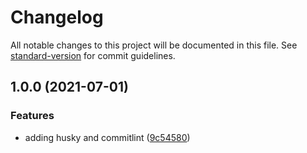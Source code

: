 # Changelog

All notable changes to this project will be documented in this file. See [standard-version](https://github.com/conventional-changelog/standard-version) for commit guidelines.

## 1.0.0 (2021-07-01)


### Features

* adding husky and commitlint ([9c54580](https://github.com/Square-Cube-Software/gitflow-chglog-githooks/commit/9c545806868de98c902a1f5d19a92939c77c5fd9))
